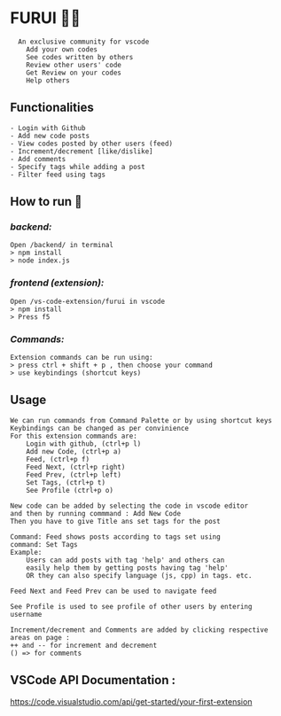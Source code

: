 # FURUI 👨‍💻
```  
  An exclusive community for vscode
	Add your own codes
	See codes written by others
	Review other users' code
	Get Review on your codes
	Help others
```
## Functionalities 
	- Login with Github
	- Add new code posts
	- View codes posted by other users (feed)
	- Increment/decrement [like/dislike]
	- Add comments
	- Specify tags while adding a post
	- Filter feed using tags

## How to run 🚀
### _backend:_
	Open /backend/ in terminal
	> npm install
	> node index.js
### _frontend (extension):_
	Open /vs-code-extension/furui in vscode
	> npm install
	> Press f5
### _Commands:_
	Extension commands can be run using:
	> press ctrl + shift + p , then choose your command
	> use keybindings (shortcut keys)

## Usage
	We can run commands from Command Palette or by using shortcut keys
	Keybindings can be changed as per convinience
	For this extension commands are:
		Login with github, (ctrl+p l)
		Add new Code, (ctrl+p a)
		Feed, (ctrl+p f)
		Feed Next, (ctrl+p right)
		Feed Prev, (ctrl+p left)
		Set Tags, (ctrl+p t)
		See Profile (ctrl+p o)

	New code can be added by selecting the code in vscode editor
	and then by running commmand : Add New Code
	Then you have to give Title ans set tags for the post

	Command: Feed shows posts according to tags set using 
	command: Set Tags 
	Example:
		Users can add posts with tag 'help' and others can
		easily help them by getting posts having tag 'help'
		OR they can also specify language (js, cpp) in tags. etc.

	Feed Next and Feed Prev can be used to navigate feed

	See Profile is used to see profile of other users by entering
	username

	Increment/decrement and Comments are added by clicking respective
	areas on page :
 	++ and -- for increment and decrement
	() => for comments
            
## VSCode API Documentation :
https://code.visualstudio.com/api/get-started/your-first-extension


